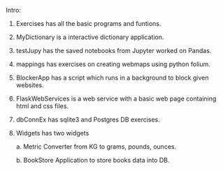 Intro:

1. Exercises has all the basic programs and funtions.

2. MyDictionary is a interactive dictionary application.

3. testJupy has the saved notebooks from Jupyter worked on Pandas.

4. mappings has exercises on creating webmaps using python folium.

5. BlockerApp has a script which runs in a background to block given websites.

6. FlaskWebServices is a web service with a basic web page containing html and css files. 

7. dbConnEx has sqlite3 and Postgres DB exercises. 

8. Widgets has two widgets 

   a. Metric Converter from KG to grams, pounds, ounces. 

   b. BookStore Application to store books data into DB. 

